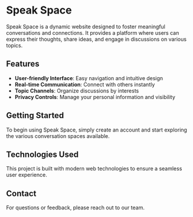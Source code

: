 # Speak Space
Speak Space is a dynamic website designed to foster meaningful conversations and connections. It provides a platform where users can express their thoughts, share ideas, and engage in discussions on various topics.

## Features

- **User-friendly Interface**: Easy navigation and intuitive design
- **Real-time Communication**: Connect with others instantly
- **Topic Channels**: Organize discussions by interests
- **Privacy Controls**: Manage your personal information and visibility

## Getting Started

To begin using Speak Space, simply create an account and start exploring the various conversation spaces available.

## Technologies Used

This project is built with modern web technologies to ensure a seamless user experience.

## Contact

For questions or feedback, please reach out to our team.